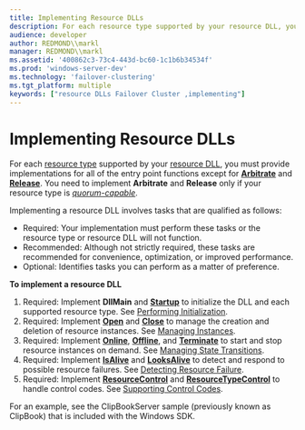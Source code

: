 ```yaml
---
title: Implementing Resource DLLs
description: For each resource type supported by your resource DLL, you must provide implementations for all of the entry point functions except for Arbitrate and Release. You need to implement Arbitrate and Release only if your resource type is quorum-capable.
audience: developer
author: REDMOND\\markl
manager: REDMOND\\markl
ms.assetid: '400862c3-73c4-443d-bc60-1c1b6b34534f'
ms.prod: 'windows-server-dev'
ms.technology: 'failover-clustering'
ms.tgt_platform: multiple
keywords: ["resource DLLs Failover Cluster ,implementing"]
---
```


# Implementing Resource DLLs

For each [resource type](resource-types.md) supported by your [resource DLL](resource-dlls.md), you must provide implementations for all of the entry point functions except for [**Arbitrate**](arbitrate.md) and [**Release**](release.md). You need to implement **Arbitrate** and **Release** only if your resource type is [*quorum-capable*](q-gly.md#-wolf-quorum-capable-resource-gly).

Implementing a resource DLL involves tasks that are qualified as follows:

-   Required: Your implementation must perform these tasks or the resource type or resource DLL will not function.
-   Recommended: Although not strictly required, these tasks are recommended for convenience, optimization, or improved performance.
-   Optional: Identifies tasks you can perform as a matter of preference.

**To implement a resource DLL**

1.  Required: Implement **DllMain** and [**Startup**](startup.md) to initialize the DLL and each supported resource type. See [Performing Initialization](performing-initialization.md).
2.  Required: Implement [**Open**](open.md) and [**Close**](close.md) to manage the creation and deletion of resource instances. See [Managing Instances](managing-instances.md).
3.  Required: Implement [**Online**](online.md), [**Offline**](offline.md), and [**Terminate**](terminate.md) to start and stop resource instances on demand. See [Managing State Transitions](managing-state-transitions.md).
4.  Required: Implement [**IsAlive**](isalive.md) and [**LooksAlive**](looksalive.md) to detect and respond to possible resource failures. See [Detecting Resource Failure](detecting-resource-failure.md).
5.  Required: Implement [**ResourceControl**](resourcecontrol.md) and [**ResourceTypeControl**](resourcetypecontrol.md) to handle control codes. See [Supporting Control Codes](supporting-control-codes.md).

For an example, see the ClipBookServer sample (previously known as ClipBook) that is included with the Windows SDK.

 

 




